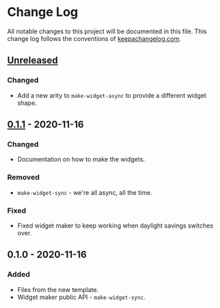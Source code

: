 # Change Log
All notable changes to this project will be documented in this file. This change log follows the conventions of [keepachangelog.com](http://keepachangelog.com/).

## [Unreleased]
### Changed
- Add a new arity to `make-widget-async` to provide a different widget shape.

## [0.1.1] - 2020-11-16
### Changed
- Documentation on how to make the widgets.

### Removed
- `make-widget-sync` - we're all async, all the time.

### Fixed
- Fixed widget maker to keep working when daylight savings switches over.

## 0.1.0 - 2020-11-16
### Added
- Files from the new template.
- Widget maker public API - `make-widget-sync`.

[Unreleased]: https://github.com/your-name/tdd/compare/0.1.1...HEAD
[0.1.1]: https://github.com/your-name/tdd/compare/0.1.0...0.1.1
